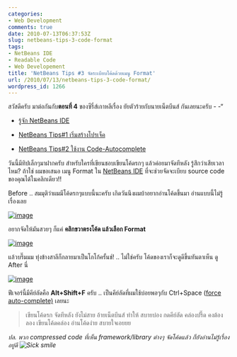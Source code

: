 ```yaml
---
categories:
- Web Development
comments: true
date: 2010-07-13T06:37:53Z
slug: netbeans-tips-3-code-format
tags:
- NetBeans IDE
- Readable Code
- Web Developement
title: 'NetBeans Tips #3 จัดระเบียบโค้ดด้วยเมนู Format'
url: /2010/07/13/netbeans-tips-3-code-format/
wordpress_id: 1266
---
```


สวัสดีครับ มาต่อกันกับ**ตอนที่ 4** ของซีรี่ส์เกาหลีเรื่อง ยัยตัวร้ายกับนายเน็ตบีนส์ กันเลยนะครับ - -“




  * [รู้จัก NetBeans IDE](https://armno.in.th/20100710/%e0%b9%81%e0%b8%99%e0%b8%b0%e0%b8%99%e0%b8%b3-netbeans-ide-%e0%b8%aa%e0%b8%b3%e0%b8%ab%e0%b8%a3%e0%b8%b1%e0%b8%9a%e0%b9%80%e0%b8%82%e0%b8%b5%e0%b8%a2%e0%b8%99%e0%b9%82%e0%b8%84%e0%b9%89%e0%b8%94-php)


  * [NetBeans Tips#1 เริ่มสร้างโปรเจ็ค](https://armno.in.th/20100710/netbeans-tips1-%e0%b9%80%e0%b8%a3%e0%b8%b4%e0%b9%88%e0%b8%a1%e0%b8%aa%e0%b8%a3%e0%b9%89%e0%b8%b2%e0%b8%87%e0%b9%82%e0%b8%9b%e0%b8%a3%e0%b9%80%e0%b8%88%e0%b9%87%e0%b8%84)


  * [NetBeans Tips#2 ใช้งาน Code-Autocomplete](https://armno.in.th/20100711/netbeans-tips2-%e0%b9%83%e0%b8%8a%e0%b9%89%e0%b8%87%e0%b8%b2%e0%b8%99-code-auto-complete)


วันนี้มีทิปเล็กๆมาฝากครับ สำหรับใครที่เขียนชอบเขียนโค้ดรกๆ แล้วค่อยมาจัดทีหลัง รู้สึกว่าเสียเวลาไหม? ถ้าใช่ ผมขอเสนอ เมนู Format ใน [NetBeans IDE](https://armno.in.th/content/netbeans-ide) ที่จะช่วยจัดจะเบียบ source code ของคุณได้ในคลิกเดียว!!

Before .. สมมุติว่าผมมีโค้ดรกๆแบบนี้นะครับ เกิดวันนึงผมบ้าอยากอ่านโค้ดขึ้นมา อ่านแบบนี้ไม่รู้เรื่องเลย

[![image](https://files.armno.in.th/uploads/2010/07/image_thumb13.png)](https://files.armno.in.th/uploads/2010/07/image13.png)



อยากจัดให้มันสวยๆ ก็แค่ **คลิกขวาตรงโค้ด แล้วเลือก Format**

[![image](https://files.armno.in.th/uploads/2010/07/image_thumb14.png)](https://files.armno.in.th/uploads/2010/07/image14.png)

แล้วบรึ๊มมม ทุ่งข้างสาลีก็กลายมาเป็นโกโก้ครั้นช์! .. ไม่ใช่ครับ โค้ดของเราก็จะดูดีขึ้นทันตาเห็น ดู After นี่

[![image](https://files.armno.in.th/uploads/2010/07/image_thumb15.png)](https://files.armno.in.th/uploads/2010/07/image15.png)

ฟีเจอร์นี้มีคีย์ลัดคือ **Alt+Shift+F** ครับ .. เป็นคีย์ลัดที่ผมใช้บ่อยพอๆกับ Ctrl+Space ([force auto-complete)](https://armno.in.th/20100711/netbeans-tips2-%e0%b9%83%e0%b8%8a%e0%b9%89%e0%b8%87%e0%b8%b2%e0%b8%99-code-auto-complete) เลยนะ


> เขียนโค้ดรก จัดทีหลัง ยังไม่สาย
อ้ายเน็ตบีนส์ ทำให้ สบายบ๋อง
กดคีย์ลัด คล่องปรึ๊ด คงต้องลอง
เขียนโค้ดคล่อง อ่านโค้ดง่าย สบายใจเอยยย


_ปล. พวก compressed code ที่เห็น framework/library ต่างๆ จัดโค้ดแล้ว ก็ยังอ่านไม่รู้เรื่องอยู่ดี ![Sick smile](https://files.armno.in.th/uploads/2010/07/wlEmoticonsicksmile1.png)_
